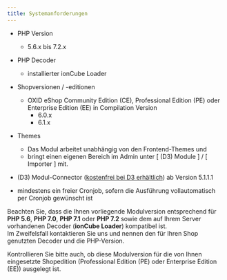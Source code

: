 ```yaml
---
title: Systemanforderungen
---
```


* PHP Version
    * 5.6.x bis 7.2.x
* PHP Decoder
    * installierter ionCube Loader
* Shopversionen / -editionen
    * OXID eShop Community Edition (CE), Professional Edition (PE) oder Enterprise Edition (EE) in Compilation Version 
        * 6.0.x
        * 6.1.x
* Themes
    * Das Modul arbeitet unabhängig von den Frontend-Themes und 
    * bringt einen eigenen Bereich im Admin unter [ (D3) Module ] / [ Importer ] mit.
        
* (D3) Modul-Connector ([kostenfrei bei D3 erhältlich](https://www.oxidmodule.com/connector/)) ab Version 5.1.1.1 
* mindestens ein freier Cronjob, sofern die Ausführung vollautomatisch per Cronjob gewünscht ist

Beachten Sie, dass die Ihnen vorliegende Modulversion entsprechend für **PHP 5.6**, **PHP 7.0**, **PHP 7.1** oder **PHP 7.2** sowie dem auf Ihrem Server vorhandenen Decoder (**ionCube Loader**) kompatibel ist.  
Im Zweifelsfall kontaktieren Sie uns und nennen den für Ihren Shop genutzten Decoder und die PHP-Version.

Kontrollieren Sie bitte auch, ob diese Modulversion für die von Ihnen eingesetzte Shopedition (Professional Edition (PE) oder Enterprise Edition (EE)) ausgelegt ist. 
